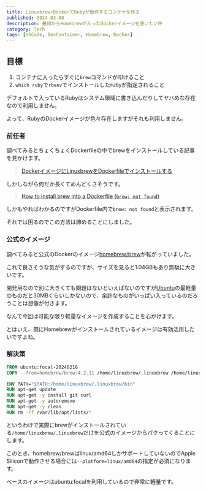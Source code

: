 ```yaml
---
title: Linuxbrew+DockerでRubyが動作するコンテナを作る
published: 2024-03-08
description: 最初からHomebrewが入ったDockerイメージを使いたい件
category: Tech
tags: [VSCode, DevContainer, Homebrew, Docker]
---
```


## 目標

1. コンテナに入ったらすぐに`brew`コマンドが叩けること
2. `which ruby`で`rbenv`でインストールしたrubyが指定されること

デフォルトで入っているRubyはシステム領域に書き込んだりしてヤバめな存在なので利用しません。

よって、RubyのDockerイメージが色々存在しますがそれも利用しません。

### 前任者

調べてみるとちょくちょくDockerfileの中でbrewをインストールしている記事を見かけます。

> [DockerイメージにLinuxbrewをDockerfileでインストールする](https://qiita.com/beeeyan/items/ef72532701bb8219bc55)

しかしながら何だか長くてめんどくさそうです。

> [How to install brew into a Dockerfile (`brew: not found`)](https://stackoverflow.com/questions/73757217/how-to-install-brew-into-a-dockerfile-brew-not-found)

しかもやればわかるのですがDockerfile内で`brew: not found`と表示されます。

それでは困るのでこの方法は諦めることにしました。

### 公式のイメージ

調べてみると公式のDockerのイメージ[homebrew/brew](https://hub.docker.com/r/homebrew/brew/tags)が転がっていました。

これで良さそうな気がするのですが、サイズを見ると1.04GBもあり無駄に大きいです。

開発用なので別に大きくても問題はないといえばないのですが[Ubuntu](https://hub.docker.com/_/ubuntu/tags)の最軽量のものだと30MBくらいしかないので、余計なものがいっぱい入っているのだろうことは想像が付きます。

なんで今回は可能な限り軽量なイメージを作成することを心がけます。

とはいえ、既にHomebrewがインストールされているイメージは有効活用したいですよね。

### 解決策

```dockerfile
FROM ubuntu:focal-20240216
COPY --from=homebrew/brew:4.2.11 /home/linuxbrew/.linuxbrew /home/linuxbrew/.linuxbrew

ENV PATH="$PATH:/home/linuxbrew/.linuxbrew/bin"
RUN apt-get update
RUN apt-get -y install git curl
RUN apt-get -y autoremove
RUN apt-get -y clean
RUN rm -rf /var/lib/apt/lists/*
```

というわけで実際にbrewがインストールされている`/home/linuxbrew/.linuxbrew`だけを公式のイメージからパクってくることにします。

このとき、homebrew/brewはlinux/amd64しかサポートしていないのでApple Siliconで動作させる場合には`--platform=linux/amd64`の指定が必須になります。

ベースのイメージはubuntu:focalを利用しているので非常に軽量です。